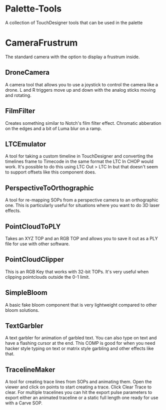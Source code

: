 # Palette-Tools
A collection of TouchDesigner tools that can be used in the palette

# CameraFrustrum
The standard camera with the option to display a frustrum inside.

## DroneCamera
A camera tool that allows you to use a joystick to control the camera like a drone. L and R triggers move up and down with the analog sticks moving and rotating.

## FilmFilter
Creates something similar to Notch's film filter effect. Chromatic abberation on the edges and a bit of Luma blur on a ramp.

## LTCEmulator
A tool for taking a custom timeline in TouchDesigner and converting the timelines frame to Timecode in the same format the LTC In CHOP would work.
It's possible to do this using LTC Out > LTC In but that doesn't seem to support offsets like this component does.

## PerspectiveToOrthographic
A tool for re-mapping SOPs from a perspective camera to an orthographic one. This is particularly useful for situations where you want to do 3D laser effects.

## PointCloudToPLY
Takes an XYZ TOP and an RGB TOP and allows you to save it out as a PLY file for use with other software.

## PointCloudClipper
This is an RGB Key that works with 32-bit TOPs. It's very useful when clipping pointclouds outside the 0-1 limit.

## SimpleBloom
A basic fake bloom component that is very lightweight compared to other bloom solutions.

## TextGarbler
A text garbler for animation of garbled text. You can also type on text and have a flashing cursor at the end. This COMP is good for when you need hacker style typing on text or matrix style garbling and other effects like that.

## TracelineMaker
A tool for creating trace lines from SOPs and animating them. Open the viewer and click on points to start creating a trace. Click Clear Trace to clear. 
For multiple tracelines you can hit the export pulse parameters to export either an animated traceline or a static full length one ready for use with a Carve SOP.